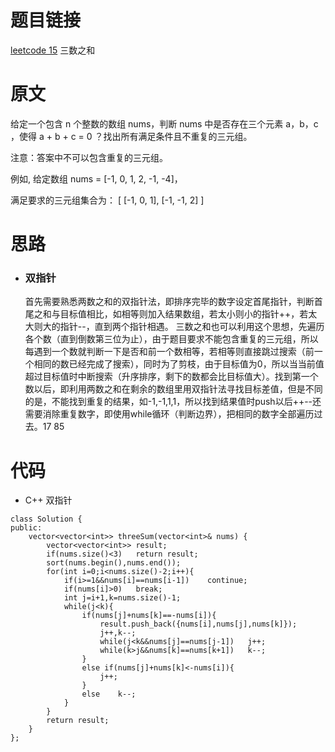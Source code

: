 # 题目链接
[leetcode 15](https://leetcode-cn.com/problems/3sum/) 三数之和  

# 原文
给定一个包含 n 个整数的数组 nums，判断 nums 中是否存在三个元素 a，b，c ，使得 a + b + c = 0 ？找出所有满足条件且不重复的三元组。

注意：答案中不可以包含重复的三元组。

例如, 给定数组 nums = [-1, 0, 1, 2, -1, -4]，

满足要求的三元组集合为：
[
  [-1, 0, 1],
  [-1, -1, 2]
]

# 思路
- ### **双指针**
  首先需要熟悉两数之和的双指针法，即排序完毕的数字设定首尾指针，判断首尾之和与目标值相比，如相等则加入结果数组，若太小则小的指针++，若太大则大的指针--，直到两个指针相遇。
  三数之和也可以利用这个思想，先遍历各个数（直到倒数第三位为止），由于题目要求不能包含重复的三元组，所以每遇到一个数就判断一下是否和前一个数相等，若相等则直接跳过搜索（前一个相同的数已经完成了搜索），同时为了剪枝，由于目标值为0，所以当当前值超过目标值时中断搜索（升序排序，剩下的数都会比目标值大）。找到第一个数以后，即利用两数之和在剩余的数组里用双指针法寻找目标差值，但是不同的是，不能找到重复的结果，如-1,-1,1,1，所以找到结果值时push以后++--还需要消除重复数字，即使用while循环（判断边界），把相同的数字全部遍历过去。17 85

# 代码
- C++ 双指针
```
class Solution {
public:
    vector<vector<int>> threeSum(vector<int>& nums) {
        vector<vector<int>> result;
        if(nums.size()<3)   return result;
        sort(nums.begin(),nums.end());
        for(int i=0;i<nums.size()-2;i++){
            if(i>=1&&nums[i]==nums[i-1])    continue;
            if(nums[i]>0)   break;
            int j=i+1,k=nums.size()-1;
            while(j<k){
                if(nums[j]+nums[k]==-nums[i]){
                    result.push_back({nums[i],nums[j],nums[k]});
                    j++,k--;
                    while(j<k&&nums[j]==nums[j-1])   j++;
                    while(k>j&&nums[k]==nums[k+1])   k--;
                }
                else if(nums[j]+nums[k]<-nums[i]){
                    j++;
                }
                else    k--;
            }
        }
        return result;
    }
};
```
